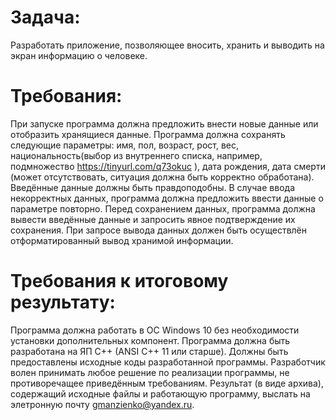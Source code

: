 # Задача:
Разработать приложение, позволяющее вносить, хранить и выводить на экран
информацию о человеке.

# Требования:
При запуске программа должна предложить внести новые данные или отобразить
хранящиеся данные.
Программа должна сохранять следующие параметры: имя, пол, возраст, рост, вес,
национальность(выбор из внутреннего списка, например, подмножество
https://tinyurl.com/q73okuc ), дата рождения,  дата смерти (может отсутствовать,
ситуация должна быть корректно обработана). Введённые данные должны быть правдоподобны.
В случае ввода некорректных данных, программа  должна предложить ввести данные о
параметре повторно. Перед сохранением данных, программа должна вывести введённые
данные и запросить явное подтверждение их сохранения. При запросе вывода данных должен
быть осуществлён отформатированный вывод хранимой информации.

# Требования к итоговому результату:
Программа должна работать в ОС Windows 10 без необходимости установки дополнительных
компонент.
Программа должна быть разработана на ЯП C++ (ANSI C++ 11 или старше).
Должны быть предоставлены исходные коды разработанной программы.
Разработчик волен принимать любое решение по реализации программы, не противоречащее
приведённым требованиям.
Результат (в виде архива), содержащий исходные файлы и работающую программу, выслать
на элетронную почту gmanzienko@yandex.ru.